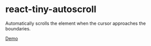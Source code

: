 # react-tiny-autoscroll

Automatically scrolls the element when the cursor approaches the boundaries.

<a target="_blank" rel="noopener" href="https://react-tiny-autoscroll.netlify.app">Demo</a>
